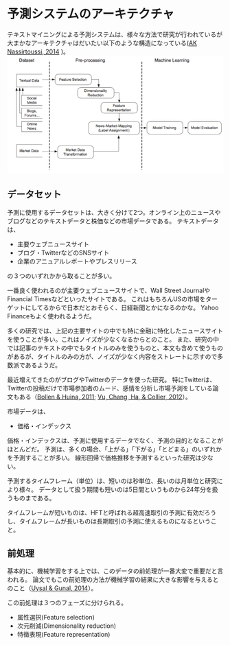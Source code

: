 # 予測システムのアーキテクチャ

テキストマイニングによる予測システムは、様々な方法で研究が行われているが大まかなアーキテクチャはだいたい以下のような構造になっている([AK Nassirtoussi, 2014](https://www.researchgate.net/publication/274037232_Text_mining_for_market_prediction_A_systematic_review)
)。
![テキストマイニングアーキテクチャ](img/text_mining_architecture.png)

## データセット
予測に使用するデータセットは、大きく分けて2つ。オンライン上のニュースやブログなどのテキストデータと株価などの市場データである。
テキストデータは、
* 主要ウェブニュースサイト
* ブログ・TwitterなどのSNSサイト
* 企業のアニュアルレポートやプレスリリース

の３つのいずれかから取ることが多い。

一番良く使われるのが主要ウェブニュースサイトで、Wall Street JournalやFinancial Timesなどといったサイトである。
これはもちろんUSの市場をターゲットにしてるからで日本だとおそらく、日経新聞とかになるのかな。
Yahoo Financeもよく使われるようだ。

多くの研究では、上記の主要サイトの中でも特に金融に特化したニュースサイトを使うことが多い。これはノイズが少なくなるからとのこと。
また、研究の中では記事のテキストの中でもタイトルのみを使うものと、本文も含めて使うものがあるが、タイトルのみの方が、ノイズが少なく内容をストレートに示すので多数派であるようだ。

最近増えてきたのがブログやTwitterのデータを使った研究。
特にTwitterは、Twitterの投稿だけで市場参加者のムード、感情を分析し市場予測をしている論文もある（[Bollen & Huina, 2011](https://www.researchgate.net/publication/224260930_Twitter_Mood_as_a_Stock_Market_Predictor?el=1_x_8&enrichId=rgreq-fe467dc50a97aab4ffbe244269a168ad-XXX&enrichSource=Y292ZXJQYWdlOzI3NDAzNzIzMjtBUzoyMjU1NzkxMjgzNjUwNTZAMTQzMDc5MzY2MzE2OA==); [Vu, Chang, Ha, & Collier, 2012](https://www.researchgate.net/publication/270878444_An_Experiment_in_Integrating_Sentiment_Features_for_Tech_Stock_Prediction_in_Twitter?el=1_x_8&enrichId=rgreq-fe467dc50a97aab4ffbe244269a168ad-XXX&enrichSource=Y292ZXJQYWdlOzI3NDAzNzIzMjtBUzoyMjU1NzkxMjgzNjUwNTZAMTQzMDc5MzY2MzE2OA==)）。

市場データは、

* 価格・インデックス

価格・インデックスは、予測に使用するデータでなく、予測の目的となることがほとんどだ。
予測は、多くの場合、「上がる」「下がる」「とどまる」のいずれかを予測することが多い。
線形回帰で価格推移を予測するといった研究は少ない。

予測するタイムフレーム（単位）は、短いのは秒単位、長いのは月単位と研究により様々。
データとして扱う期間も短いのは5日間というものから24年分を扱うものまである。

タイムフレームが短いものは、HFTと呼ばれる超高速取引の予測に有効だろうし、タイムフレームが長いものは長期取引の予測に使えるものになるということ。

## 前処理

基本的に、機械学習をする上では、このデータの前処理が一番大変で重要だと言われる。
論文でもこの前処理の方法が機械学習の結果に大きな影響を与えるとのこと（[Uysal & Gunal, 2014](https://www.researchgate.net/publication/257930123_The_impact_of_preprocessing_on_text_classification?el=1_x_8&enrichId=rgreq-fe467dc50a97aab4ffbe244269a168ad-XXX&enrichSource=Y292ZXJQYWdlOzI3NDAzNzIzMjtBUzoyMjU1NzkxMjgzNjUwNTZAMTQzMDc5MzY2MzE2OA==)）。

この前処理は３つのフェーズに分けられる。

* 属性選択(Feature selection)
* 次元削減(Dimensionality reduction)
* 特徴表現(Feature representation)




